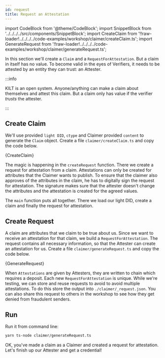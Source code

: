 ```yaml
---
id: request
title: Request an Attestation
---
```


import CodeBlock from '@theme/CodeBlock';
import SnippetBlock from '../../../../src/components/SnippetBlock';
import CreateClaim from '!!raw-loader!../../../../code-examples/workshop/claimer/createClaim.ts';
import GenerateRequest from '!!raw-loader!../../../../code-examples/workshop/claimer/generateRequest.ts';

In this section we'll create a `Claim` and a `RequestForAttestation`.
But a claim in itself has no value.
To become valid in the eyes of <span class="label-role verifier">Verifiers</span>, it needs to be attested by an entity they can trust: an <span class="label-role attester">Attester</span>.

:::info

 KILT is an open system.
 Anyone/anything can make a claim about themselves and attest this claim. But a claim only has value if the verifier _trusts_ the attester.

:::

## Create Claim

We'll use provided `light DID`, `ctype` and <span class="label-role claimer">Claimer</span> provided `content` to generate the `Claim` object.
Create a file `claimer/createClaim.ts` and copy the code below.

<CodeBlock className="language-js" title="claimer/createClaim.ts">
  {CreateClaim}
</CodeBlock>

The magic is happening in the `createRequest` function.
There we create a request for attestation from a claim.
Attestations can only be created for attributes that the <span class="label-role claimer">Claimer</span> wants to publish.
To ensure that the claimer also approves of the attributes in the claim, he has to digitally sign the request for attestation.
The signature makes sure that the attester doesn't change the attributes and the attestation is created for the agreed values.

The `main` function puts all together.
There we load our light DID, create a claim and finally the request for attestation.

## Create Request

A claim are attributes that we claim to be true about us.
Since we want to receive an attestation for that claim, we build a `RequestForAttestation`.
The request contains all necessary information, so that the <span class="label-role attester">Attester</span> can create an attestation for us.
Create a file `claimer/generateRequest.ts` and copy the code below.

<CodeBlock className="language-js" title="claimer/generateRequest.ts">
  {GenerateRequest}
</CodeBlock>

When `Attestations` are given by <span class="label-role attester">Attesters</span>, they are written to chain which requires a deposit. Each new `RequestForAttestation` is unique. While we're testing, we can store and reuse requests to avoid to avoid
multiple attestations. To do this store the output into `./claimer/_request.json`. You can also share this
request to others in the workshop to see how they get denied from fraudulent senders.

## Run

Run it from command line:

```bash
yarn ts-node claimer/generateRequest.ts
```

OK, you've made a claim as a <span class="label-role claimer">Claimer</span> and
created a request for attestation. Let's finish up our <span class="label-role attester">Attester</span> and get a credential!
